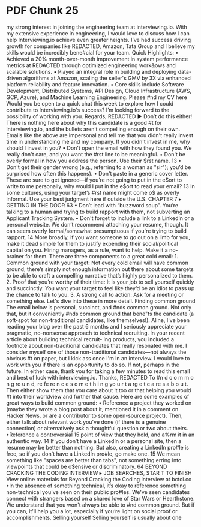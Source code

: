 # PDF Chunk 25

my strong interest in joining the engineering team at interviewing.io. With my extensive experience in engineering, I would love to discuss how I can help Interviewing.io achieve even greater heights. I’ve had success driving growth for companies like REDACTED, Amazon, Tata Group and I believe my skills would be incredibly bene#cial for your team. Quick Highlights: • Achieved a 20% month-over-month improvement in system performance metrics at REDACTED through optimized engineering work&ows and scalable solutions. • Played an integral role in building and deploying data-driven algorithms at Amazon, scaling the seller's GMV by 3X via enhanced platform reliability and feature innovation. • Core skills include Software Development, Distributed Systems, API Design, Cloud Infrastructure (AWS, GCP, Azure), and Machine Learning Engineering. Please #nd my CV here Would you be open to a quick chat this week to explore how I could contribute to Interviewing.io's success? I’m looking forward to the possibility of working with you. Regards, REDACTED ▶ Don’t do this either! There is nothing here about why this candidate is a good #t for interviewing.io, and the bullets aren’t compelling enough on their own. Emails like the above are impersonal and tell me that you didn't really invest time in understanding me and my company. If you didn't invest in me, why should I invest in you? • Don't open the email with how they found you. We really don't care, and you want the #rst line to be meaningful. • Don't be overly formal in how you address the person. Use their $rst name. 13 • Don't get their gender wrong (e.g., referring to a woman as "sir"); you’d be surprised how often this happens). • Don't paste in a generic cover letter. These are sure to get ignored—if you’re not going to put in the e$ort to write to me personally, why would I put in the e$ort to read your email? 13 In some cultures, using your target’s #rst name might come o$ as overly informal. Use your best judgment here if outside the U.S. CHAPTER 7 ▸ GETTING IN THE DOOR 63 • Don’t lead with “buzzword soup”. You’re talking to a human and trying to build rapport with them, not subverting an Applicant Tracking System. • Don't forget to include a link to a LinkedIn or a personal website. We don’t recommend attaching your resume, though. It can seem overly formal/somewhat presumptuous if you're trying to build rapport. 14 More broadly, if you want someone to go out on a limb for you, make it dead simple for them to justify expending their social/political capital on you. Hiring managers, as a rule, want to help. Make it a no-brainer for them. There are three components to a great cold email: 1. Common ground with your target: Not every cold email will have common ground; there’s simply not enough information out there about some targets to be able to craft a compelling narrative that’s highly personalized to them. 2. Proof that you’re worthy of their time: It is your job to sell yourself quickly and succinctly. You want your target to feel like they’d be an idiot to pass up the chance to talk to you. 3. A strong call to action: Ask for a meeting or something else. Let's dive into these in more detail. Finding common ground The email below is personal, succinct, and #nds common ground. Not only that, but it conveniently #nds common ground that bene"ts the candidate (a soft-spot for non-traditional candidates, like themselves!). Aline, I've been reading your blog over the past 6 months and I seriously appreciate your pragmatic, no-nonsense approach to technical recruiting. In your recent article about building technical recruit- ing products, you included a footnote about non-traditional candidates that really resonated with me. I consider myself one of those non-traditional candidates—not always the obvious #t on paper, but I kick ass once I'm in an interview. I would love to work with you if there is an opportunity to do so. If not, perhaps in the future. In either case, thank you for taking a few minutes to read this email and best of luck with interviewing.io. Thanks, REDACTED To #n d c o m m o n g ro u n d, re fe re n c e s o m e t h i n g yo u r t a rg e t c a re s a b o u t. Then either show them that you care about it too or that helping you would #t into their worldview and further that cause. Here are some examples of great ways to build common ground: • Reference a project they worked on (maybe they wrote a blog post about it, mentioned it in a comment on Hacker News, or are a contributor to some open-source project). Then, either talk about relevant work you've done (if there is a genuine connection) or alternatively ask a thoughtful question or two about theirs. •Reference a controversial 15 point of view that they hold, and a%rm it in an authentic way. 14 If you don’t have a LinkedIn or a personal site, then a resume may be better than nothing. But also, creating a LinkedIn pro#le is free, so if you don't have a LinkedIn pro#le, go make one. 15 We mean something like "spaces are better than tabs", not something erring into viewpoints that could be o$ensive or discriminatory. 64 BEYOND CRACKING THE CODING INTERVIEW ▸ JOB SEARCHES, STAR T TO FINISH View online materials for Beyond Cracking the Coding Interview at bctci.co •In the absence of something technical, it’s okay to reference something non-technical you've seen on their public pro#les. We've seen candidates connect with strangers based on a shared love of Star Wars or Hearthstone. We understand that you won't always be able to #nd common ground. But if you can, it'll help you a lot, especially if you’re light on social proof or accomplishments. Selling yourself Selling yourself is usually about one